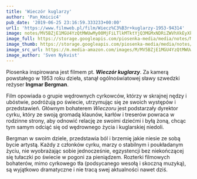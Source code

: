 ```yaml
---
title: 'Wieczór kuglarzy'
author: 'Pan_Kmicic4'
pub_date: '2019-06-25 23:16:59.333233+00:00'
url1: 'https://www.filmweb.pl/film/Wiecz%C3%B3r+kuglarzy-1953-94314'
image: notes/MV5BZjE1MGU4YzQtMWUwMy00MjFiLTlkMTktYjQ3MGMxNDRiZWVhXkEyXkFqcGdeQXVyOTc5MDI5NjE._V1_.jpg
image_full: https://storage.googleapis.com/piosenka-media/media/notes/MV5BZjE1MGU4YzQtMWUwMy00MjFiLTlkMTktYjQ3MGMxNDRiZWVhXkEyXkFqcGdeQXVyOTc5MDI5NjE._V1_.jpg
image_thumb: https://storage.googleapis.com/piosenka-media/media/notes/MV5BZjE1MGU4YzQtMWUwMy00MjFiLTlkMTktYjQ3MGMxNDRiZWVhXkEyXkFqcGdeQXVyOTc5MDI5NjE._V1_.jpg.0x300_q85_upscale.jpg
image_src_url: https://m.media-amazon.com/images/M/MV5BZjE1MGU4YzQtMWUwMy00MjFiLTlkMTktYjQ3MGMxNDRiZWVhXkEyXkFqcGdeQXVyOTc5MDI5NjE@._V1_.jpg
image_author: 'Sven Nykvist'
---
```


Piosenka inspirowana jest filmem pt. **_Wieczór kuglarzy_**. Za kamerą powstałego w 1953 roku dzieła, stanął ogólnoświatowej sławy szwedzki reżyser **Ingmar Bergman**.

Film opowiada o grupie wędrownych cyrkowców, którzy w skrajnej nędzy i ubóstwie, podróżują po świecie, utrzymując się ze swoich występów i przedstawień. Głównym bohaterem _Wieczoru_  jest podstarzały dyrektor cyrku, który ze swoją gromadą klaunów, karłów i treserów powraca w rodzinne strony, aby odnowić relację ze swoimi dziećmi i byłą żoną, chcąc tym samym odciąć się od wędrownego życia i kuglarskiej niedoli.

Bergman w swoim dziele, przedstawia ból i brzemię jakie niesie ze sobą bycie artystą. Każdy z członków cyrku, marzy o stabilnym i poukładanym życiu, nie wyobrażając sobie jednocześnie, egzystencji bez niekończącej się tułaczki po świecie w pogoni za pieniądzem. Rozterki filmowych bohaterów, mimo cyrkowego tła \(podsycanego wesołą i skoczną muzyką\), są wyjątkowo dramatyczne i nie tracą swej aktualności nawet dziś.